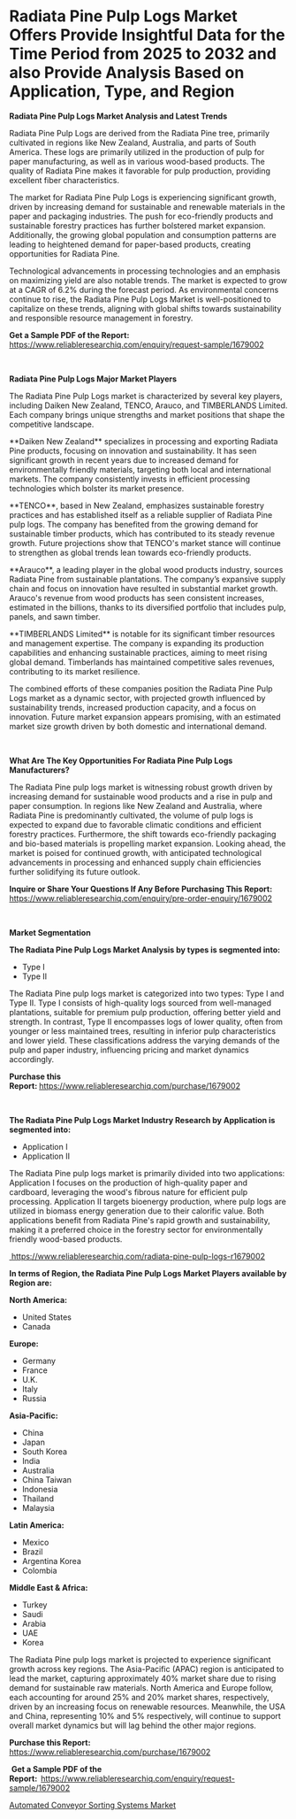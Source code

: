 <p><h1>Radiata Pine Pulp Logs Market Offers Provide Insightful Data for the Time Period from 2025 to 2032 and also Provide Analysis Based on Application, Type, and Region</h1></p><p><strong>Radiata Pine Pulp Logs Market Analysis and Latest Trends</strong></p>
<p><p>Radiata Pine Pulp Logs are derived from the Radiata Pine tree, primarily cultivated in regions like New Zealand, Australia, and parts of South America. These logs are primarily utilized in the production of pulp for paper manufacturing, as well as in various wood-based products. The quality of Radiata Pine makes it favorable for pulp production, providing excellent fiber characteristics.</p><p>The market for Radiata Pine Pulp Logs is experiencing significant growth, driven by increasing demand for sustainable and renewable materials in the paper and packaging industries. The push for eco-friendly products and sustainable forestry practices has further bolstered market expansion. Additionally, the growing global population and consumption patterns are leading to heightened demand for paper-based products, creating opportunities for Radiata Pine. </p><p>Technological advancements in processing technologies and an emphasis on maximizing yield are also notable trends. The market is expected to grow at a CAGR of 6.2% during the forecast period. As environmental concerns continue to rise, the Radiata Pine Pulp Logs Market is well-positioned to capitalize on these trends, aligning with global shifts towards sustainability and responsible resource management in forestry.</p></p>
<p><strong>Get a Sample PDF of the Report:&nbsp;</strong> <a href="https://www.reliableresearchiq.com/enquiry/request-sample/1679002?utm_campaign=3350&utm_medium=2&utm_source=Github&utm_content=ia&utm_term=24032025&utm_id=radiata-pine-pulp-logs">https://www.reliableresearchiq.com/enquiry/request-sample/1679002</a></p>
<p>&nbsp;</p>
<p><strong>Radiata Pine Pulp Logs Major Market Players</strong></p>
<p><p>The Radiata Pine Pulp Logs market is characterized by several key players, including Daiken New Zealand, TENCO, Arauco, and TIMBERLANDS Limited. Each company brings unique strengths and market positions that shape the competitive landscape.</p><p>**Daiken New Zealand** specializes in processing and exporting Radiata Pine products, focusing on innovation and sustainability. It has seen significant growth in recent years due to increased demand for environmentally friendly materials, targeting both local and international markets. The company consistently invests in efficient processing technologies which bolster its market presence.</p><p>**TENCO**, based in New Zealand, emphasizes sustainable forestry practices and has established itself as a reliable supplier of Radiata Pine pulp logs. The company has benefited from the growing demand for sustainable timber products, which has contributed to its steady revenue growth. Future projections show that TENCO's market stance will continue to strengthen as global trends lean towards eco-friendly products.</p><p>**Arauco**, a leading player in the global wood products industry, sources Radiata Pine from sustainable plantations. The company’s expansive supply chain and focus on innovation have resulted in substantial market growth. Arauco's revenue from wood products has seen consistent increases, estimated in the billions, thanks to its diversified portfolio that includes pulp, panels, and sawn timber.</p><p>**TIMBERLANDS Limited** is notable for its significant timber resources and management expertise. The company is expanding its production capabilities and enhancing sustainable practices, aiming to meet rising global demand. Timberlands has maintained competitive sales revenues, contributing to its market resilience.</p><p>The combined efforts of these companies position the Radiata Pine Pulp Logs market as a dynamic sector, with projected growth influenced by sustainability trends, increased production capacity, and a focus on innovation. Future market expansion appears promising, with an estimated market size growth driven by both domestic and international demand.</p></p>
<p>&nbsp;</p>
<p><strong>What Are The Key Opportunities For Radiata Pine Pulp Logs Manufacturers?</strong></p>
<p><p>The Radiata Pine pulp logs market is witnessing robust growth driven by increasing demand for sustainable wood products and a rise in pulp and paper consumption. In regions like New Zealand and Australia, where Radiata Pine is predominantly cultivated, the volume of pulp logs is expected to expand due to favorable climatic conditions and efficient forestry practices. Furthermore, the shift towards eco-friendly packaging and bio-based materials is propelling market expansion. Looking ahead, the market is poised for continued growth, with anticipated technological advancements in processing and enhanced supply chain efficiencies further solidifying its future outlook.</p></p>
<p><strong>Inquire or Share Your Questions If Any Before Purchasing This Report:</strong> <a href="https://www.reliableresearchiq.com/enquiry/pre-order-enquiry/1679002?utm_campaign=3350&utm_medium=2&utm_source=Github&utm_content=ia&utm_term=24032025&utm_id=radiata-pine-pulp-logs">https://www.reliableresearchiq.com/enquiry/pre-order-enquiry/1679002</a></p>
<p>&nbsp;</p>
<p><strong>Market Segmentation</strong></p>
<p><strong>The Radiata Pine Pulp Logs Market Analysis by types is segmented into:</strong></p>
<p><ul><li>Type I</li><li>Type II</li></ul></p>
<p><p>The Radiata Pine pulp logs market is categorized into two types: Type I and Type II. Type I consists of high-quality logs sourced from well-managed plantations, suitable for premium pulp production, offering better yield and strength. In contrast, Type II encompasses logs of lower quality, often from younger or less maintained trees, resulting in inferior pulp characteristics and lower yield. These classifications address the varying demands of the pulp and paper industry, influencing pricing and market dynamics accordingly.</p></p>
<p><strong>Purchase this Report:&nbsp;</strong><a href="https://www.reliableresearchiq.com/purchase/1679002?utm_campaign=3350&utm_medium=2&utm_source=Github&utm_content=ia&utm_term=24032025&utm_id=radiata-pine-pulp-logs">https://www.reliableresearchiq.com/purchase/1679002</a></p>
<p>&nbsp;</p>
<p><strong>The Radiata Pine Pulp Logs Market Industry Research by Application is segmented into:</strong></p>
<p><ul><li>Application I</li><li>Application II</li></ul></p>
<p><p>The Radiata Pine pulp logs market is primarily divided into two applications: Application I focuses on the production of high-quality paper and cardboard, leveraging the wood's fibrous nature for efficient pulp processing. Application II targets bioenergy production, where pulp logs are utilized in biomass energy generation due to their calorific value. Both applications benefit from Radiata Pine's rapid growth and sustainability, making it a preferred choice in the forestry sector for environmentally friendly wood-based products.</p></p>
<p><a href="https://www.reliableresearchiq.com/radiata-pine-pulp-logs-r1679002?utm_campaign=3350&utm_medium=2&utm_source=Github&utm_content=ia&utm_term=24032025&utm_id=radiata-pine-pulp-logs">&nbsp;https://www.reliableresearchiq.com/radiata-pine-pulp-logs-r1679002</a></p>
<p><strong>In terms of Region, the Radiata Pine Pulp Logs Market Players available by Region are:</strong></p>
<p>
    <p> <strong> North America: </strong>
        <ul>
            <li>United States</li>
            <li>Canada</li>
        </ul>
        </p> 
    <p> <strong> Europe: </strong>
        <ul>
            <li>Germany</li>
            <li>France</li>
            <li>U.K.</li>
            <li>Italy</li>
            <li>Russia</li>
        </ul>
        </p> 
    <p> <strong> Asia-Pacific: </strong>
        <ul>
            <li>China</li>
            <li>Japan</li>
            <li>South Korea</li>
            <li>India</li>
            <li>Australia</li>
            <li>China Taiwan</li>
            <li>Indonesia</li>
            <li>Thailand</li>
            <li>Malaysia</li>
        </ul>
        </p> 
    <p> <strong> Latin America: </strong>
        <ul>
            <li>Mexico</li>
            <li>Brazil</li>
            <li>Argentina Korea</li>
            <li>Colombia</li>
        </ul>
        </p> 
    <p> <strong> Middle East & Africa: </strong>
        <ul>
            <li>Turkey</li>
            <li>Saudi</li>
            <li>Arabia</li>
            <li>UAE</li>
            <li>Korea</li>
        </ul>
    </p>
    </p>
<p><p>The Radiata Pine pulp logs market is projected to experience significant growth across key regions. The Asia-Pacific (APAC) region is anticipated to lead the market, capturing approximately 40% market share due to rising demand for sustainable raw materials. North America and Europe follow, each accounting for around 25% and 20% market shares, respectively, driven by an increasing focus on renewable resources. Meanwhile, the USA and China, representing 10% and 5% respectively, will continue to support overall market dynamics but will lag behind the other major regions.</p></p>
<p><strong>Purchase this Report: </strong><a href="https://www.reliableresearchiq.com/purchase/1679002?utm_campaign=3350&utm_medium=2&utm_source=Github&utm_content=ia&utm_term=24032025&utm_id=radiata-pine-pulp-logs">https://www.reliableresearchiq.com/purchase/1679002</a></p>
<p>&nbsp;<strong>Get a Sample PDF of the Report:&nbsp;&nbsp;</strong><a href="https://www.reliableresearchiq.com/enquiry/request-sample/1679002?utm_campaign=3350&utm_medium=2&utm_source=Github&utm_content=ia&utm_term=24032025&utm_id=radiata-pine-pulp-logs">https://www.reliableresearchiq.com/enquiry/request-sample/1679002</a></p>
<p><strong></strong></p>
<p><p><a href="https://github.com/sharphadan/Market-Research-Report-List-1/blob/main/automated-conveyor-sorting-systems-market.md?utm_campaign=3350&utm_medium=2&utm_source=Github&utm_content=ia&utm_term=24032025&utm_id=radiata-pine-pulp-logs">Automated Conveyor Sorting Systems Market</a></p></p>